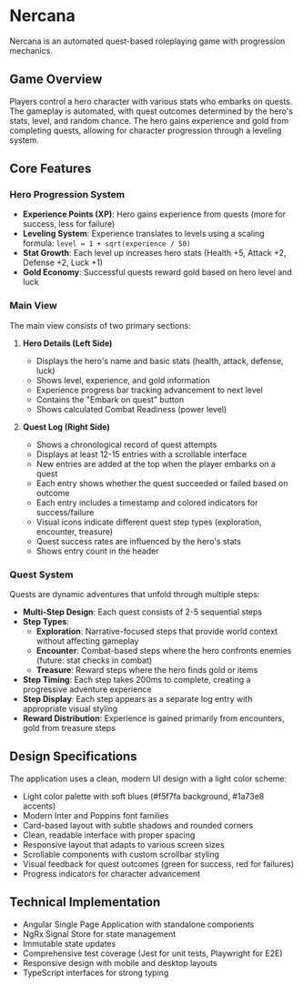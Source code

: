 # Nercana

Nercana is an automated quest-based roleplaying game with progression mechanics.

## Game Overview

Players control a hero character with various stats who embarks on quests. The gameplay is automated, with quest outcomes determined by the hero's stats, level, and random chance. The hero gains experience and gold from completing quests, allowing for character progression through a leveling system.

## Core Features

### Hero Progression System

- **Experience Points (XP)**: Hero gains experience from quests (more for success, less for failure)
- **Leveling System**: Experience translates to levels using a scaling formula: `level = 1 + sqrt(experience / 50)`
- **Stat Growth**: Each level up increases hero stats (Health +5, Attack +2, Defense +2, Luck +1)
- **Gold Economy**: Successful quests reward gold based on hero level and luck

### Main View

The main view consists of two primary sections:

1. **Hero Details (Left Side)**
   - Displays the hero's name and basic stats (health, attack, defense, luck)
   - Shows level, experience, and gold information
   - Experience progress bar tracking advancement to next level
   - Contains the "Embark on quest" button
   - Shows calculated Combat Readiness (power level)

2. **Quest Log (Right Side)**
   - Shows a chronological record of quest attempts
   - Displays at least 12-15 entries with a scrollable interface
   - New entries are added at the top when the player embarks on a quest
   - Each entry shows whether the quest succeeded or failed based on outcome
   - Each entry includes a timestamp and colored indicators for success/failure
   - Visual icons indicate different quest step types (exploration, encounter, treasure)
   - Quest success rates are influenced by the hero's stats
   - Shows entry count in the header

### Quest System

Quests are dynamic adventures that unfold through multiple steps:

- **Multi-Step Design**: Each quest consists of 2-5 sequential steps
- **Step Types**:
  - **Exploration**: Narrative-focused steps that provide world context without affecting gameplay
  - **Encounter**: Combat-based steps where the hero confronts enemies (future: stat checks in combat)
  - **Treasure**: Reward steps where the hero finds gold or items
- **Step Timing**: Each step takes 200ms to complete, creating a progressive adventure experience
- **Step Display**: Each step appears as a separate log entry with appropriate visual styling
- **Reward Distribution**: Experience is gained primarily from encounters, gold from treasure steps

## Design Specifications

The application uses a clean, modern UI design with a light color scheme:

- Light color palette with soft blues (#f5f7fa background, #1a73e8 accents)
- Modern Inter and Poppins font families
- Card-based layout with subtle shadows and rounded corners
- Clean, readable interface with proper spacing
- Responsive layout that adapts to various screen sizes
- Scrollable components with custom scrollbar styling
- Visual feedback for quest outcomes (green for success, red for failures)
- Progress indicators for character advancement

## Technical Implementation

- Angular Single Page Application with standalone components
- NgRx Signal Store for state management
- Immutable state updates
- Comprehensive test coverage (Jest for unit tests, Playwright for E2E)
- Responsive design with mobile and desktop layouts
- TypeScript interfaces for strong typing
